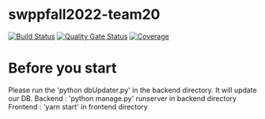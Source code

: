 # swppfall2022-team20

[![Build
Status](https://travis-ci.com/swsnu/swppfall2022-team20.svg?branch=main)](https://travis-ci.com/swsnu/swppfall2022-team20)
[![Quality Gate
Status](https://sonarcloud.io/api/project_badges/measure?project=swsnu_swppfall2022-team20&metric=alert_status)](https://sonarcloud.io/dashboard?id=swsnu_swppfall2022-team20)
[![Coverage](https://coveralls.io/repos/github/swsnu/swppfall2022-team20/badge.svg?branch=main&kill_cache=1)](https://coveralls.io/github/swsnu/swppfall2022-team20?branch=main)


# Before you start
Please run the 'python dbUpdater.py' in the backend directory. It will update our DB.
Backend : 'python manage.py' runserver in backend directory
Frontend : 'yarn start' in frontend directory
